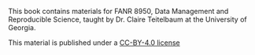 This book contains materials for FANR 8950, Data Management and Reproducible Science,
taught by Dr. Claire Teitelbaum at the University of Georgia.

This material is published under a 
[CC-BY-4.0 license](https://creativecommons.org/licenses/by/4.0/deed.en)
